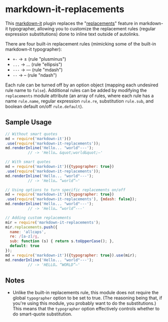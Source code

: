 # markdown-it-replacements
This [markdown-it](https://github.com/markdown-it/markdown-it) plugin
replaces the
"[replacements](https://github.com/markdown-it/markdown-it/blob/master/lib/rules_core/replacements.js)"
feature in markdown-it typographer, allowing you to customize the replacement
rules (regular expression substitutions) done to inline text outside of
autolinks.

There are four built-in replacement rules (mimicking some of the built-in
markdown-it typographer):

* `+-` &rarr; ± (rule "plusminus")
* `...` &rarr; … (rule "ellipsis")
* `---` &rarr; &mdash; (rule "mdash")
* `--` &rarr; &ndash; (rule "ndash")

Each rule can be turned off by an option object (mapping each undesired
rule name to `false`).  Additional rules can be added by modifying the
`replacements` module attribute (an array of rules, where each rule has
a name `rule.name`, regular expression `rule.re`, substitution `rule.sub`,
and boolean default on/off `rule.default`).

## Sample Usage

```javascript
// Without smart quotes
md = require('markdown-it')()
.use(require('markdown-it-replacements'));
md.renderInline('Hello... "world"---');
          // -> 'Hello… &quot;world&quot;—'

// With smart quotes
md = require('markdown-it')({typographer: true})
.use(require('markdown-it-replacements'));
md.renderInline('Hello... "world"---');
          // -> 'Hello… “world”—'

// Using options to turn specific replacements on/off
md = require('markdown-it')({typographer: true})
.use(require('markdown-it-replacements'), {mdash: false});
md.renderInline('Hello... "world"---');
          // -> 'Hello… “world”---'

// Adding custom replacements
mir = require('markdown-it-replacements');
mir.replacements.push({
  name: 'allcaps',
  re: /[a-z]/g,
  sub: function (s) { return s.toUpperCase(); },
  default: true
});
md = require('markdown-it')({typographer: true}).use(mir);
md.renderInline('Hello... "world"---');
          // -> 'HELLO… “WORLD”—'

```

## Notes

* Unlike the built-in replacements rule, this module does not require
  the global `typographer` option to be set to true.  (The reasoning being
  that, if you're using this module, you probably want to do the
  substitutions.)  This means that the `typographer` option effectively
  controls whether to do smart-quote substitution.
